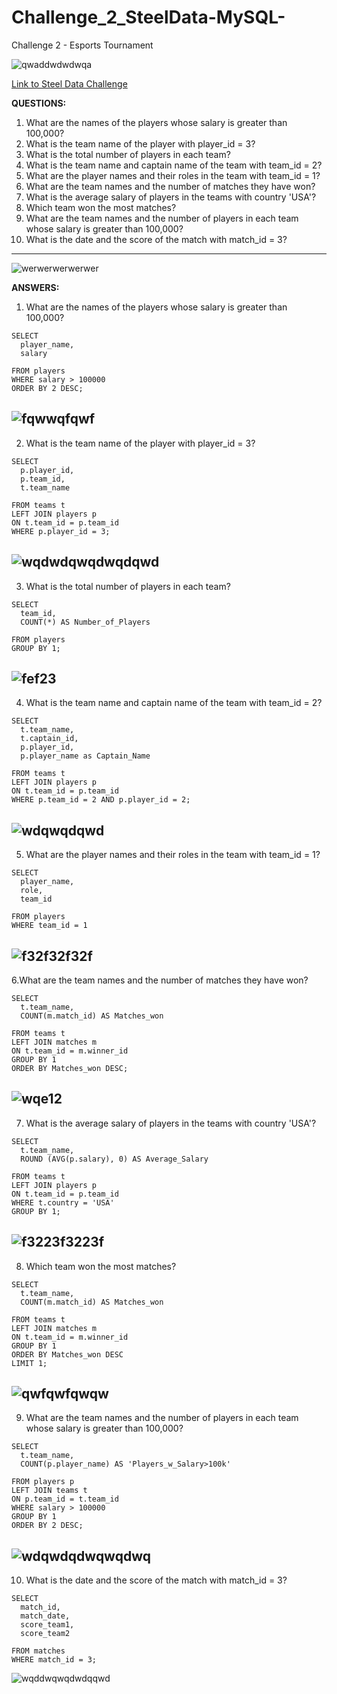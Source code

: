 # Challenge_2_SteelData-MySQL-
Challenge 2 - Esports Tournament

![qwaddwdwdwqa](https://github.com/mfernandezcean/Challenge_2_SteelData-MySQL-/assets/105746149/b0ab65aa-8127-4eba-bcc6-0876104543c7)

[Link to Steel Data Challenge](https://steeldata.org.uk/sql2.html)

**QUESTIONS:**

1. What are the names of the players whose salary is greater than 100,000?
2. What is the team name of the player with player_id = 3?
3. What is the total number of players in each team?
4. What is the team name and captain name of the team with team_id = 2?
5. What are the player names and their roles in the team with team_id = 1?
6. What are the team names and the number of matches they have won?
7. What is the average salary of players in the teams with country 'USA'?
8. Which team won the most matches?
9. What are the team names and the number of players in each team whose salary is greater than 100,000?
10. What is the date and the score of the match with match_id = 3?
---


![werwerwerwerwer](https://github.com/mfernandezcean/Challenge_2_SteelData-MySQL-/assets/105746149/36cf4176-ccd8-4ed1-bbca-0288133bb3e0)

**ANSWERS:**

1. What are the names of the players whose salary is greater than 100,000?


```
SELECT 
  player_name,
  salary

FROM players
WHERE salary > 100000
ORDER BY 2 DESC;
```
![fqwwqfqwf](https://github.com/mfernandezcean/Challenge_2_SteelData-MySQL-/assets/105746149/f061fff7-b82b-4e45-b234-6c46ffa3ac53)
--

2. What is the team name of the player with player_id = 3?

```
SELECT
  p.player_id,
  p.team_id,
  t.team_name

FROM teams t
LEFT JOIN players p
ON t.team_id = p.team_id
WHERE p.player_id = 3;
```

![wqdwdqwqdwqdqwd](https://github.com/mfernandezcean/Challenge_2_SteelData-MySQL-/assets/105746149/0a61a1eb-19ef-454d-99d3-029b45c349a6)
--

3. What is the total number of players in each team?
```
SELECT 
  team_id,
  COUNT(*) AS Number_of_Players

FROM players
GROUP BY 1;
```
![fef23](https://github.com/mfernandezcean/Challenge_2_SteelData-MySQL-/assets/105746149/6d4178d7-d294-4f12-a641-ad4e1686ea98)
--
4. What is the team name and captain name of the team with team_id = 2?
```
SELECT 
  t.team_name,
  t.captain_id,
  p.player_id,
  p.player_name as Captain_Name

FROM teams t
LEFT JOIN players p
ON t.team_id = p.team_id
WHERE p.team_id = 2 AND p.player_id = 2;
```

![wdqwqdqwd](https://github.com/mfernandezcean/Challenge_2_SteelData-MySQL-/assets/105746149/a5328826-5da0-42f9-b4e2-184b0ce053d5)
--

5. What are the player names and their roles in the team with team_id = 1?
```
SELECT 
  player_name,
  role,
  team_id

FROM players 
WHERE team_id = 1
```

![f32f32f32f](https://github.com/mfernandezcean/Challenge_2_SteelData-MySQL-/assets/105746149/60723de5-d48c-44a0-b721-9d1bc262223b)
--

6.What are the team names and the number of matches they have won?
```
SELECT 
  t.team_name,
  COUNT(m.match_id) AS Matches_won

FROM teams t
LEFT JOIN matches m
ON t.team_id = m.winner_id
GROUP BY 1
ORDER BY Matches_won DESC; 
```

![wqe12](https://github.com/mfernandezcean/Challenge_2_SteelData-MySQL-/assets/105746149/b7a35b9a-910e-48df-8a3d-6138ecd36335)
--

7. What is the average salary of players in the teams with country 'USA'?
```
SELECT 
  t.team_name,
  ROUND (AVG(p.salary), 0) AS Average_Salary

FROM teams t
LEFT JOIN players p
ON t.team_id = p.team_id
WHERE t.country = 'USA'
GROUP BY 1;
```

![f3223f3223f](https://github.com/mfernandezcean/Challenge_2_SteelData-MySQL-/assets/105746149/b6bb9653-005a-4379-8316-d6fb76a4f5fb)
--

8. Which team won the most matches?
```
SELECT 
  t.team_name,
  COUNT(m.match_id) AS Matches_won

FROM teams t
LEFT JOIN matches m
ON t.team_id = m.winner_id
GROUP BY 1
ORDER BY Matches_won DESC
LIMIT 1;
```
![qwfqwfqwqw](https://github.com/mfernandezcean/Challenge_2_SteelData-MySQL-/assets/105746149/d66d2cac-0e72-4276-a0e8-ae880d2b44fc)
--

9. What are the team names and the number of players in each team whose salary is greater than 100,000?
```
SELECT
  t.team_name, 
  COUNT(p.player_name) AS 'Players_w_Salary>100k'

FROM players p
LEFT JOIN teams t
ON p.team_id = t.team_id
WHERE salary > 100000
GROUP BY 1
ORDER BY 2 DESC;
```

![wdqwdqdwqwqdwq](https://github.com/mfernandezcean/Challenge_2_SteelData-MySQL-/assets/105746149/473f5147-26a9-438b-9f38-3c1fac1f439d)
--

10. What is the date and the score of the match with match_id = 3?
```
SELECT 
  match_id,
  match_date,
  score_team1,
  score_team2

FROM matches
WHERE match_id = 3;
```

![wqddwqwqdwdqqwd](https://github.com/mfernandezcean/Challenge_2_SteelData-MySQL-/assets/105746149/dedc73b8-5d5c-4eb4-ad50-029e90752732)
